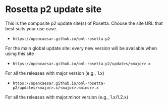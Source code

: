 # Rosetta p2 update site
This is the composite p2 update site(s) of Rosetta. Choose the site URL that best suits your use case.

- `https://opencaesar.github.io/oml-rosetta-p2`

For the main global update site: every new version will be available when using this site

- `https://opencaesar.github.io/oml-rosetta-p2/updates/<major>.x`

For all the releases with major version (e.g., 1.x)

- `https://opencaesar.github.io/oml-rosetta-p2/updates/<major>.x/<major>.<minor>.x`

For all the releases with major.minor version (e.g., 1.x/1.2.x)
